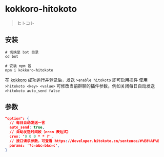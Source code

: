 # kokkoro-hitokoto

> ヒトコト

## 安装

``` shell
# 切换至 bot 目录
cd bot

# 安装 npm 包
npm i kokkoro-hitokoto
```

在 [kokkoro](https://github.com/kokkorojs/kokkoro) 成功运行并登录后，发送 `>enable hitokoto` 即可启用插件
使用 `>hitokoto <key> <value>` 可修改当前群聊的插件参数，例如关闭每日自动发送 `>hitokoto auto_send false`

## 参数

``` json
"option": {
  // 每日自动发送一言
  auto_send: true,
  // 自动发送时间段（cron 表达式）
  cron: '0 0 0 * * ?',
  // 接口请求参数，可查看 https://developer.hitokoto.cn/sentence/#%E8%AF%B7%E6%B1%82%E5%8F%82%E6%95%B0
  params: '?c=a&c=b&c=c',
}
```